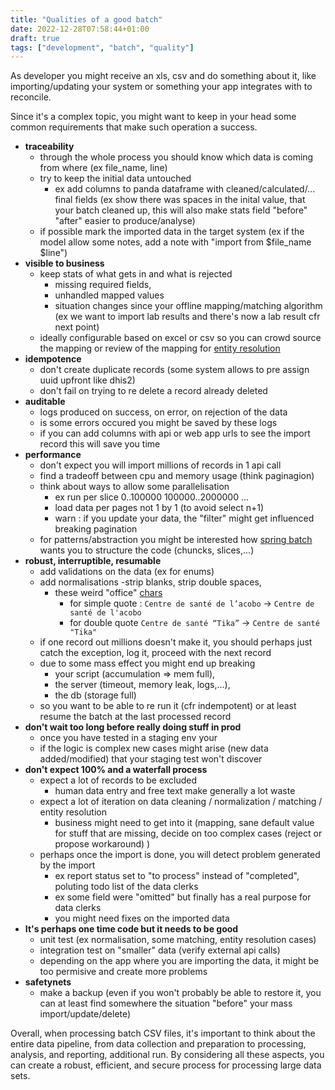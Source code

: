 ```yaml
---
title: "Qualities of a good batch"
date: 2022-12-28T07:58:44+01:00
draft: true
tags: ["development", "batch", "quality"]
---
```


As developer you might receive an xls, csv and do something about it, like importing/updating your system or something your app integrates with to reconcile.

Since it's a complex topic, you might want to keep in your head some common requirements that make such operation a success.

- **traceability**
  - through the whole process you should know which data is coming from where (ex file_name, line)
  - try to keep the initial data untouched
    - ex add columns to panda dataframe with cleaned/calculated/... final fields (ex show there was spaces in the inital value, that your batch cleaned up, this will also make stats field "before" "after" easier to produce/analyse)
  - if possible mark the imported data in the target system (ex if the model allow some notes, add a note with "import from $file_name $line")
- **visible to business**
  - keep stats of what gets in and what is rejected
    - missing required fields,
    - unhandled mapped values
    - situation changes since your offline mapping/matching algorithm (ex we want to import lab results and there's now a lab result cfr next point)
  - ideally configurable based on excel or csv so you can crowd source the mapping or review of the mapping for [entity resolution](https://towardsdatascience.com/an-introduction-to-entity-resolution-needs-and-challenges-97fba052dde5)
- **idempotence**
  - don't create duplicate records (some system allows to pre assign uuid upfront like dhis2)
  - don't fail on trying to re delete a record already deleted
- **auditable**
  - logs produced on success, on error, on rejection of the data
  - is some errors occured you might be saved by these logs
  - if you can add columns with api or web app urls to see the import record this will save you time
- **performance**
  - don't expect you will import millions of records in 1 api call
  - find a tradeoff between cpu and memory usage (think paginagion)
  - think about ways to allow some parallelisation
    - ex run per slice 0..100000 100000..2000000 ...
    - load data per pages not 1 by 1 (to avoid select n+1)
    - warn : if you update your data, the "filter" might get influenced breaking pagination
  - for patterns/abstraction you might be interested how [spring batch](https://terasoluna-batch.github.io/guideline/5.0.0.RELEASE/en/Ch02_SpringBatchArchitecture.html#Ch02_SpringBatchArch_Detail_BusinessLogic) wants you to structure the code (chuncks, slices,...)
- **robust, interruptible, resumable**
  - add validations on the data (ex for enums)
  - add normalisations
    -strip blanks, strip double spaces,
    - these weird "office" [chars](https://stackoverflow.com/questions/10294032/python-replace-typographical-quotes-dashes-etc-with-their-ascii-counterparts)
      - for simple quote : `Centre de santé de l’acobo` -> `Centre de santé de l'acobo`
      - for double quote `Centre de santé “Tika”` -> `Centre de santé "Tika"`
  - if one record out millions doesn't make it, you should perhaps just catch the exception, log it, proceed with the next record
  - due to some mass effect you might end up breaking
    - your script (accumulation => mem full),
    - the server (timeout, memory leak, logs,...),
    - the db (storage full)
  - so you want to be able to re run it (cfr indempotent) or at least resume the batch at the last processed record
- **don't wait too long before really doing stuff in prod**
  - once you have tested in a staging env your
  - if the logic is complex new cases might arise (new data added/modified) that your staging test won't discover
- **don't expect 100% and a waterfall process**
  - expect a lot of records to be excluded
    - human data entry and free text make generally a lot waste
  - expect a lot of iteration on data cleaning / normalization / matching / entity resolution
    - business might need to get into it (mapping, sane default value for stuff that are missing, decide on too complex cases (reject or propose workaround) )
  - perhaps once the import is done, you will detect problem generated by the import
    - ex report status set to "to process" instead of "completed", poluting todo list of the data clerks
    - ex some field were "omitted" but finally has a real purpose for data clerks
    - you might need fixes on the imported data
- **It's perhaps one time code but it needs to be good**
  - unit test (ex normalisation, some matching, entity resolution cases)
  - integration test on "smaller" data (verify external api calls)
  - depending on the app where you are importing the data, it might be too permisive and create more problems
- **safetynets**
  - make a backup (even if you won't probably be able to restore it, you can at least find somewhere the situation "before" your mass import/update/delete)

Overall, when processing batch CSV files, it's important to think about the entire data pipeline, from data collection and preparation to processing, analysis, and reporting, additional run. By considering all these aspects, you can create a robust, efficient, and secure process for processing large data sets.
